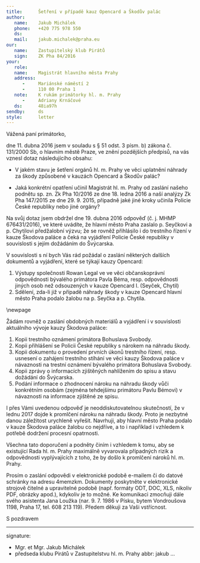 ```yaml
---
title:      Šetření v případě kauz Opencard a Škodův palác
author:
   name:    Jakub Michálek
   phone:   +420 775 978 550
   ds:      
   mail:    jakub.michalek@praha.eu
our:
   name:    Zastupitelský klub Pirátů
   sign:    ZK Pha 84/2016
your:
   role:    
   name:    Magistrát hlavního města Prahy
   address:
      -     Mariánské náměstí 2
      -     110 00 Praha 1
   note:    K rukám primátorky hl. m. Prahy 
      -     Adriany Krnáčové
   ds:      48ia97h
sendby:     ds
style:      letter
---
```


Vážená paní primátorko,

dne 11. dubna 2016 jsem v souladu s § 51 odst. 3 písm. b) zákona č. 131/2000 Sb, o hlavním městě Praze, ve znění pozdějších předpisů, na vás vznesl dotaz následujícího obsahu:

* V jakém stavu je šetření orgánů hl. m. Prahy ve věci uplatnění náhrady za škody způsobené v kauzách Opencard a Škodův palác?

* Jaká konkrétní opatření učinil Magistrát hl. m. Prahy od zaslání našeho podnětu sp. zn. Zk Pha 10/2016 ze dne 18. ledna 2016 a naší analýzy Zk Pha 147/2015 ze dne 29. 9. 2015, případně jaké jiné kroky učinila Policie České republiky nebo jiné orgány? 

Na svůj dotaz jsem obdržel dne 19. dubna 2016 odpověď (č. j. MHMP 676431/2016), ve které uvádíte, že hlavní město Praha zaslalo p. Seyčkovi a p. Chytilovi předžalobní výzvu; že se rovněž přihlásilo i do trestního řízení v kauze Škodova paláce a čeká na vyjádření Policie České republiky v souvislosti s jejím dožádáním do Švýcarska. 

V souvislosti s ní bych Vás rád požádal o zaslání některých dalších dokumentů a vyjádření, které se týkají kauzy Opencard:

1. Výstupy společnosti Rowan Legal ve ve věci občanskoprávní odpovědnosti bývalého primátora Pavla Béma, resp. odpovědnosti jiných osob než odsouzených v kauze Opencard I. (Seyček, Chytil)
2. Sdělení, zda-li již v případě náhrady škody v kauze Opencard hlavní město Praha podalo žalobu na p. Seyčka a p. Chytila. 

\newpage

Žádám rovněž o zaslání obdobných materiálů a vyjádření i v souvislosti aktuálního vývoje kauzy Škodova paláce:

1. Kopii trestního oznámení primátora Bohuslava Svobody.
2. Kopii přihlášení se Policii České republiky s nárokem na náhradu škody. 
3. Kopii dokumentu o provedení prvních úkonů trestního řízení, resp. usnesení o zahájení trestního stíhání ve věci kauzy Škodova paláce v návaznosti na trestní oznámení bývalého primátora Bohuslava Svobody.
4. Kopii zprávy o informacích zjištěných nahlížením do spisu a stavu dožádání do Švýcarska.
5. Podání informace o zhodnocení nároku na náhradu škody vůči konkrétním osobám (zejména tehdejšímu primátoru Pavlu Bémovi) v návaznosti na informace zjištěné ze spisu. 

I přes Vámi uvedenou odpověď je neoddiskutovatelnou skutečností, že v lednu 2017 dojde k promlčení nároku na náhradu škody. Proto je nezbytné danou záležitost urychleně vyřešit. Navrhuji, aby hlavní město Praha podalo v kauze Škodova paláce žalobu co nejdříve, a to i například i vzhledem k potřebě dodržení procesní opatrnosti. 

Všechna tato doporučení a podněty činím i vzhledem k tomu, aby se existující Rada hl. m. Prahy maximálně vyvarovala případných rizik a odpovědnosti vyplývajících z toho, že by došlo k promlčení nároků hl. m. Prahy.

Prosím o zaslání odpovědi v elektronické podobě e-mailem či do datové schránky na adresu 4memzkm. Dokumenty poskytněte v elektronické strojově čitelné a upravitelné podobě (např. formáty ODT, DOC, XLS, nikoliv PDF, obrázky apod.), kdykoliv je to možné. Ke komunikaci zmocňuji dále svého asistenta Jana Loužka (nar. 9. 7. 1986 v Písku, bytem Vondroušova 1198, Praha 17, tel. 608 213 119). Předem děkuji za Vaši vstřícnost. 

S pozdravem

---
signature: 
  - Mgr. et Mgr. Jakub Michálek
  - předseda klubu Pirátů v Zastupitelstvu hl. m. Prahy
abbr:       jakub
...
